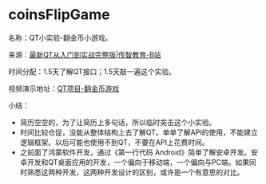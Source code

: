 # coinsFlipGame
名称：QT小实验-翻金币小游戏。

来源：[最新QT从入门到实战完整版|传智教育-B站](https://www.bilibili.com/video/BV1g4411H78N)

时间分配：1.5天了解QT接口；1.5天敲一遍这个实验。

视频演示地址：[QT项目-翻金币游戏](https://www.bilibili.com/video/BV1qS4y167c5)

小结：

* 简历空空的，为了让简历上多句话，所以临时突击这个小实验。
* 时间比较仓促，没能从整体结构上去了解QT。单单了解API的使用，不能建立逻辑框架。以后可能也使用不到QT，不要在API上花费时间。
* 之前面了鸿蒙软件开发，通过《第一行代码 Android》简单了解安卓开发。安卓开发和QT桌面应用的开发，一个偏向于移动端，一个偏向与PC端。如果同时熟悉这两种开发，这两种开发设计的区别，或许是一个有意思的对比。

